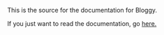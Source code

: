 This is the source for the documentation for Bloggy.

If you just want to read the documentation, go [here.](https://bloggy.moth.monster)
